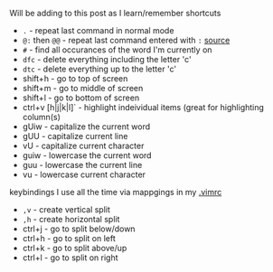 <!-- 
.. title: Personal VIM Cheatsheet
.. slug: personal-vim-cheatsheet
.. date: 2014/03/03 16:21:02
.. tags: vim,cli
.. link: 
.. description: 
.. type: text
-->

Will be adding to this post as I learn/remember shortcuts

- `.` - repeat last command in normal mode
- `@:` then `@@` - repeat last command entered with `:` [source](http://vim.wikia.com/wiki/Repeat_last_colon_command)
- `#` - find all occurances of the word I'm currently on
- `dfc` - delete everything including the letter 'c'
- `dtc` - delete everything up to the letter 'c'
- shift+h - go to top of screen
- shift+m - go to middle of screen
- shift+l - go to bottom of screen
- ctrl+v [h|j|k|l]` - highlight indeividual items (great for highlighting column(s)
- gUiw - capitalize the current word
- gUU - capitalize current line
- vU - capitalize current character
- guiw - lowercase the current word
- guu - lowercase the current line
- vu - lowercase current character

keybindings I use all the time via mappgings in my [.vimrc](https://github.com/jmeridth/dotfiles/blob/master/.vimrc)

- `,v` - create vertical split
- `,h` - create horizontal split
- ctrl+j - go to split below/down
- ctrl+h - go to split on left
- ctrl+k - go to split above/up
- ctrl+l - go to split on right
